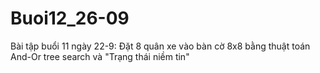 # Buoi12_26-09
Bài tập buổi 11 ngày 22-9: Đặt 8 quân xe vào bàn cờ 8x8 bằng thuật toán And-Or tree search và "Trạng thái niềm tin"
